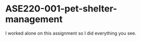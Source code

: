 # ASE220-001-pet-shelter-management

I worked alone on this assignment so I did everything you see.
